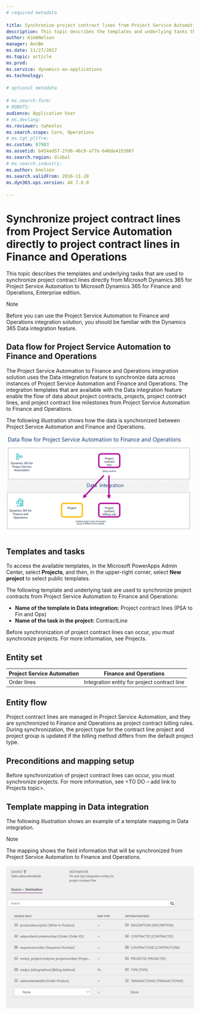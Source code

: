 ```yaml
---
# required metadata

title: Synchronize project contract lines from Project Service Automation directly to project contract lines in Finance and Operations
description: This topic describes the templates and underlying tasks that are used to synchronize project contract lines directly from Microsoft Dynamics 365 for Project Service Automation to Microsoft Dynamics 365 for Finance and Operations, Enterprise edition.
author: KimANelson
manager: AnnBe
ms.date: 11/27/2017
ms.topic: article
ms.prod: 
ms.service: dynamics-ax-applications
ms.technology: 

# optional metadata

# ms.search.form: 
# ROBOTS: 
audience: Application User
# ms.devlang: 
ms.reviewer: twheeloc
ms.search.scope: Core, Operations
# ms.tgt_pltfrm: 
ms.custom: 87983
ms.assetid: b454ad57-2fd6-46c9-a77e-646de4153067
ms.search.region: Global
# ms.search.industry: 
ms.author: knelson
ms.search.validFrom: 2016-11-28
ms.dyn365.ops.version: AX 7.0.0

---
```

# Synchronize project contract lines from Project Service Automation directly to project contract lines in Finance and Operations

This topic describes the templates and underlying tasks that are used to synchronize project contract lines directly from Microsoft Dynamics 365 for Project Service Automation to Microsoft Dynamics 365 for Finance and Operations, Enterprise edition.

> [!NOTE]
> Before you can use the Project Service Automation to Finance and Operations integration solution, you should be familiar with the Dynamics 365 Data integration feature.

## Data flow for Project Service Automation to Finance and Operations

The Project Service Automation to Finance and Operations integration solution uses the Data integration feature to synchronize data across instances of Project Service Automation and Finance and Operations. The integration templates that are available with the Data integration feature enable the flow of data about project contracts, projects, project contract lines, and project contract line milestones from Project Service Automation to Finance and Operations.

The following illustration shows how the data is synchronized between Project Service Automation and Finance and Operations.

[![Data flow for Project Service Automation integration with Finance and Operations](./media/ProjectContractLinesFlow.JPG)](./media/ProjectContractLinesFlow.JPG)

## Templates and tasks

To access the available templates, in the Microsoft PowerApps Admin Center, select **Projects**, and then, in the upper-right corner, select **New project** to select public templates.

The following template and underlying task are used to synchronize project contracts from Project Service Automation to Finance and Operations:

- **Name of the template in Data integration:** Project contract lines (PSA to Fin and Ops)
- **Name of the task in the project:** ContractLine

Before synchronization of project contract lines can occur, you must synchronize projects. For more information, see Projects.
## Entity set

| Project Service Automation | Finance and Operations                       |
|----------------------------|----------------------------------------------|
| Order lines                | Integration entity for project contract line |

## Entity flow

Project contract lines are managed in Project Service Automation, and they are synchronized to Finance and Operations as project contract billing rules. During synchronization, the project type for the contract line project and project group is updated if the billing method differs from the default project type.

## Preconditions and mapping setup

Before synchronization of project contract lines can occur, you must synchronize projects. For more information, see <TO DO – add link to Projects topic>.

## Template mapping in Data integration

The following illustration shows an example of a template mapping in Data integration.

> [!NOTE]
> The mapping shows the field information that will be synchronized from Project Service Automation to Finance and Operations.

[![Template mapping](./media/ProjectContractLinesMapping.JPG)](./media/ProjectContractLinesMapping.JPG)
